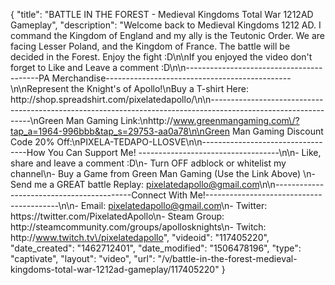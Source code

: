 {
    "title": "BATTLE IN THE FOREST - Medieval Kingdoms Total War 1212AD Gameplay",
    "description": "Welcome back to Medieval Kingdoms 1212 AD.  I command the Kingdom of England and my ally is the Teutonic Order.  We are facing Lesser Poland, and the Kingdom of France.  The battle will be decided in the Forest.  Enjoy the fight :D\n\nIf you enjoyed the video don't forget to Like and Leave a comment :D\n\n-----------------------------------------PA Merchandise----------------------------------------------\n\nRepresent the Knight's of Apollo!\nBuy a T-shirt Here: http:\/\/shop.spreadshirt.com\/pixelatedapollo\/\n\n---------------------------------------------------------------------------------------------------------------\nGreen Man Gaming Link:\nhttp:\/\/www.greenmangaming.com\/?tap_a=1964-996bbb&tap_s=29753-aa0a78\n\nGreen Man Gaming Discount Code 20% Off:\nPIXELA-TEDAPO-LLOSVE\n\n----------------------------------How You Can Support Me! -----------------------------------\n\n- Like, share and leave a comment :D\n- Turn OFF adblock or whitelist my channel\n- Buy a Game from Green Man Gaming (Use the Link Above) \n- Send me a GREAT battle Replay: pixelatedapollo@gmail.com\n\n------------------------------------------Connect With Me!-----------------------------------------\n\n- Email: pixelatedapollo@gmail.com\n- Twitter: https:\/\/twitter.com\/PixelatedApollo\n- Steam Group:  http:\/\/steamcommunity.com\/groups\/apollosknights\n- Twitch: http:\/\/www.twitch.tv\/pixelatedapollo",
    "videoid": "117405220",
    "date_created": "1462712401",
    "date_modified": "1506478196",
    "type": "captivate",
    "layout": "video",
    "url": "\/v\/battle-in-the-forest-medieval-kingdoms-total-war-1212ad-gameplay\/117405220"
}